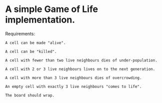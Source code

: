 # A simple Game of Life implementation.

Requirements:

    A cell can be made "alive".

    A cell can be "killed".

    A cell with fewer than two live neighbours dies of under-population.

    A cell with 2 or 3 live neighbours lives on to the next generation.

    A cell with more than 3 live neighbours dies of overcrowding.

    An empty cell with exactly 3 live neighbours "comes to life".

    The board should wrap.

